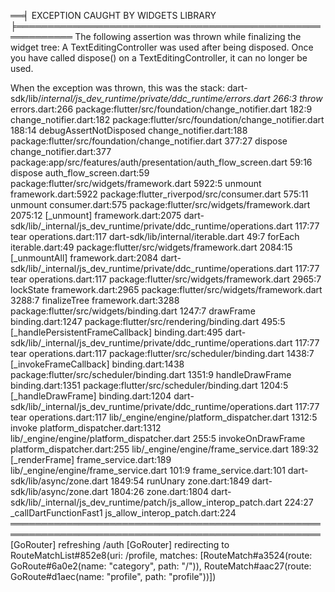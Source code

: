 ══╡ EXCEPTION CAUGHT BY WIDGETS LIBRARY ╞═══════════════════════════════════════════════════════════
The following assertion was thrown while finalizing the widget tree:
A TextEditingController was used after being disposed.
Once you have called dispose() on a TextEditingController, it can no longer be used.

When the exception was thrown, this was the stack:
dart-sdk/lib/_internal/js_dev_runtime/private/ddc_runtime/errors.dart 266:3       throw_
errors.dart:266
package:flutter/src/foundation/change_notifier.dart 182:9                         <fn>
change_notifier.dart:182
package:flutter/src/foundation/change_notifier.dart 188:14                        debugAssertNotDisposed
change_notifier.dart:188
package:flutter/src/foundation/change_notifier.dart 377:27                        dispose
change_notifier.dart:377
package:app/src/features/auth/presentation/auth_flow_screen.dart 59:16            dispose
auth_flow_screen.dart:59
package:flutter/src/widgets/framework.dart 5922:5                                 unmount
framework.dart:5922
package:flutter_riverpod/src/consumer.dart 575:11                                 unmount
consumer.dart:575
package:flutter/src/widgets/framework.dart 2075:12                                [_unmount]
framework.dart:2075
dart-sdk/lib/_internal/js_dev_runtime/private/ddc_runtime/operations.dart 117:77  tear
operations.dart:117
dart-sdk/lib/internal/iterable.dart 49:7                                          forEach
iterable.dart:49
package:flutter/src/widgets/framework.dart 2084:15                                [_unmountAll]
framework.dart:2084
dart-sdk/lib/_internal/js_dev_runtime/private/ddc_runtime/operations.dart 117:77  tear
operations.dart:117
package:flutter/src/widgets/framework.dart 2965:7                                 lockState
framework.dart:2965
package:flutter/src/widgets/framework.dart 3288:7                                 finalizeTree
framework.dart:3288
package:flutter/src/widgets/binding.dart 1247:7                                   drawFrame
binding.dart:1247
package:flutter/src/rendering/binding.dart 495:5                                  [_handlePersistentFrameCallback]
binding.dart:495
dart-sdk/lib/_internal/js_dev_runtime/private/ddc_runtime/operations.dart 117:77  tear
operations.dart:117
package:flutter/src/scheduler/binding.dart 1438:7                                 [_invokeFrameCallback]
binding.dart:1438
package:flutter/src/scheduler/binding.dart 1351:9                                 handleDrawFrame
binding.dart:1351
package:flutter/src/scheduler/binding.dart 1204:5                                 [_handleDrawFrame]
binding.dart:1204
dart-sdk/lib/_internal/js_dev_runtime/private/ddc_runtime/operations.dart 117:77  tear
operations.dart:117
lib/_engine/engine/platform_dispatcher.dart 1312:5                                invoke
platform_dispatcher.dart:1312
lib/_engine/engine/platform_dispatcher.dart 255:5                                 invokeOnDrawFrame
platform_dispatcher.dart:255
lib/_engine/engine/frame_service.dart 189:32                                      [_renderFrame]
frame_service.dart:189
lib/_engine/engine/frame_service.dart 101:9                                       <fn>
frame_service.dart:101
dart-sdk/lib/async/zone.dart 1849:54                                              runUnary
zone.dart:1849
dart-sdk/lib/async/zone.dart 1804:26                                              <fn>
zone.dart:1804
dart-sdk/lib/_internal/js_dev_runtime/patch/js_allow_interop_patch.dart 224:27    _callDartFunctionFast1
js_allow_interop_patch.dart:224
════════════════════════════════════════════════════════════════════════════════════════════════════
[GoRouter] refreshing /auth
[GoRouter] redirecting to RouteMatchList#852e8(uri: /profile, matches: [RouteMatch#a3524(route: GoRoute#6a0e2(name: "category", path: "/")), RouteMatch#aac27(route: GoRoute#d1aec(name: "profile", path: "profile"))])